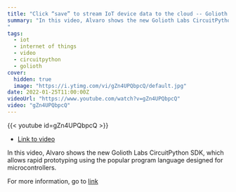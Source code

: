 ```yaml
---
title: "Click “save” to stream IoT device data to the cloud -- Golioth introduces CircuitPython SDK"
summary: "In this video, Alvaro shows the new Golioth Labs CircuitPython SDK, which allows rapid prototyping using the popular program language designed for microcontrollers. 
"
tags:
  - iot
  - internet of things
  - video
  - circuitpython  
  - golioth
cover:
  hidden: true
  image: "https://i.ytimg.com/vi/gZn4UPQbpcQ/default.jpg"
date: 2022-01-25T11:00:00Z
videoUrl: "https://www.youtube.com/watch?v=gZn4UPQbpcQ"
video: "gZn4UPQbpcQ"
---
```


<!-- truncate -->

{{< youtube id=gZn4UPQbpcQ >}}

- [Link to video](https://www.youtube.com/watch?v=gZn4UPQbpcQ)

In this video, Alvaro shows the new Golioth Labs CircuitPython SDK, which allows rapid prototyping using the popular program language designed for microcontrollers. 

For more information, go to [link](https://blog.golioth.io/click-save-to-stream-iot-device-data-to-the-cloud/)